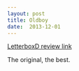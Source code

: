 ```yaml
---
layout: post
title: Oldboy 
date:  2013-12-01 
---
```

 
[LetterboxD review link](http://letterboxd.com/samarthbhaskar/film/oldboy/)

 The original, the best.
